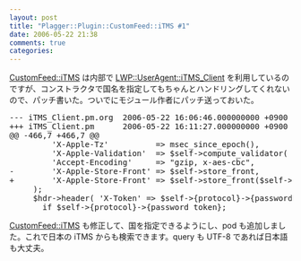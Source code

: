 ```yaml
---
layout: post
title: "Plagger::Plugin::CustomFeed::iTMS #1"
date: 2006-05-22 21:38
comments: true
categories: 
---
```

<p class="entryBody">
<a href="http://trac.mizzy.org/public/browser/plagger/trunk/lib/Plagger/Plugin/CustomFeed/iTMS.pm" target="_blank">CustomFeed::iTMS</a> は内部で <a href="http://search.cpan.org/~billh/LWP-UserAgent-iTMS_Client/" target="_blank">LWP::UserAgent::iTMS_Client</a> を利用しているのですが、コンストラクタで国名を指定してもちゃんとハンドリングしてくれないので、パッチ書いた。ついでにモジュール作者にパッチ送っておいた。
</p>

<pre class="code">
--- iTMS_Client.pm.org  2006-05-22 16:06:46.000000000 +0900
+++ iTMS_Client.pm      2006-05-22 16:11:27.000000000 +0900
@@ -466,7 +466,7 @@
         'X-Apple-Tz'          => msec_since_epoch(),
         'X-Apple-Validation'  => $self->compute_validator( $url, $agent_name ),
         'Accept-Encoding'     => "gzip, x-aes-cbc",
-        'X-Apple-Store-Front' => $self->store_front,
+        'X-Apple-Store-Front' => $self->store_front($self->{protocol}->{country}),
     );
     $hdr->header( 'X-Token' => $self->{protocol}->{password_token} )
       if $self->{protocol}->{password_token};       
</pre>

<p class="entryBody">
<a href="http://trac.mizzy.org/public/browser/plagger/trunk/lib/Plagger/Plugin/CustomFeed/iTMS.pm" target="_blank">CustomFeed::iTMS</a> も修正して、国を指定できるようにし、pod も追加しました。これで日本の iTMS からも検索できます。query も UTF-8 であれば日本語も大丈夫。
</p>